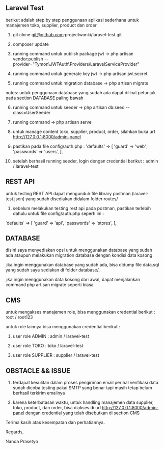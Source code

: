 ## Laravel Test

berikut adalah step by step penggunaan aplikasi sederhana untuk manajemen toko, supplier, product dan order

1. git clone git@github.com:projectwonki/laravel-test.git

2. composer update

3. running command untuk publish package jwt -> php artisan vendor:publish --provider="Tymon\JWTAuth\Providers\LaravelServiceProvider"

4. running command untuk generate key jwt -> php artisan jwt:secret

5. running command untuk migration database -> php artisan migrate

notes: untuk penggunaan database yang sudah ada dapat dilihat petunjuk pada section DATABASE paling bawah

6. running command untuk seeder -> php artisan db:seed --class=UserSeeder

7. running command -> php artisan serve

8. untuk manage content toko, supplier, product, order, silahkan buka url http://127.0.0.1:8000/admin-panel

9. pastikan pada file config/auth.php :
'defaults' => [
    'guard' => 'web',
    'passwords' => 'users',
],

10. setelah berhasil running seeder, login dengan credential berikut : admin / laravel-test

## REST API

untuk testing REST API dapat mengunduh file library postman (laravel-test.json) yang sudah disediakan didalam folder routes/

1. sebelum melakukan testing rest api pada postman, pastikan terlebih dahulu untuk file config/auth.php seperti ini :

'defaults' => [
        'guard' => 'api',
        'passwords' => 'stores',
    ],


## DATABASE

disini saya menyediakan opsi untuk menggunakan database yang sudah ada ataupun melakukan migration database dengan kondisi data kosong.

jika ingin menggunakan database yang sudah ada, bisa didump file data.sql yang sudah saya sediakan di folder database/. 

jika ingin menggunakan data kosong dari awal, dapat menjalankan command php artisan migrate seperti biasa

## CMS

untuk mengakses manajemen role, bisa menggunakan credential berikut : root / root123

untuk role lainnya bisa menggunakan credential berikut :

1. user role ADMIN : admin / laravel-test

2. user role TOKO : toko / laravel-test

3. user role SUPPLIER : supplier / laravel-test

## OBSTACLE && ISSUE

1. terdapat kesulitan dalam proses pengiriman email perihal verifikasi data. sudah dicoba testing pakai SMTP yang benar tapi masih tetap belum berhasil terkirim emailnya

2. karena keterbatasan waktu, untuk handling manajemen data supplier, toko, product, dan order, bisa diakses di url http://127.0.0.1:8000/admin-panel dengan credential yang telah disebutkan  di section CMS


Terima kasih atas kesempatan dan perhatiannya.

Regards,

Nanda Prasetyo

